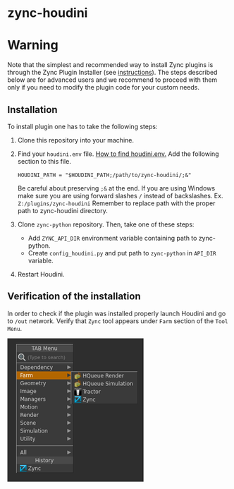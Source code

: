 # zync-houdini

# Warning

Note that the simplest and recommended way to install Zync plugins is through the Zync Plugin Installer (see [instructions](https://sites.google.com/site/zyncpublic/doc/install#plugins)). The steps described below are for advanced users and we recommend to proceed with them only if you need to modify the plugin code for your custom needs.

## Installation

To install plugin one has to take the following steps:

1. Clone this repository into your machine.

2. Find your `houdini.env` file. [How to find houdini.env.](http://www.sidefx.com/docs/houdini/basics/config_env)
   Add the following section to this file.

    ```
    HOUDINI_PATH = "$HOUDINI_PATH;/path/to/zync-houdini/;&"
    ```

    Be careful about preserving `;&` at the end. If you are using Windows make
    sure you are using forward slashes `/` instead of backslashes. Ex.
    `Z:/plugins/zync-houdini` Remember to replace path with the proper path to
    zync-houdini directory.

3. Clone `zync-python` repository. Then, take one of these steps:
    * Add `ZYNC_API_DIR` environment variable containing path to zync-python.
    * Create `config_houdini.py` and put path to `zync-python` in `API_DIR` variable.

4. Restart Houdini.

## Verification of the installation

In order to check if the plugin was installed properly launch Houdini and go to
`/out` network. Verify that `Zync` tool appears under `Farm` section of the `Tool Menu`.

![preview of zync tool location](/readme_img/zynctool.png "Zync tool in Tab menu")
